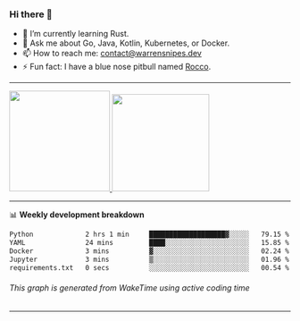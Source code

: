 ### Hi there 👋

- 🌱 I’m currently learning Rust.
- 💬 Ask me about Go, Java, Kotlin, Kubernetes, or Docker.
- 📫 How to reach me: contact@warrensnipes.dev
- ⚡ Fun fact: I have a blue nose pitbull named [Rocco](https://i.imgur.com/iLsSCKu.jpg).

-------


<a href="https://github.com/LockedThread/LockedThread">
  <img height="180em" src="https://github-readme-stats.vercel.app/api?username=LockedThread&theme=transparent&bg_color=00000000&show_icons=true&count_private=true" />
  <img height="174em" src="https://github-readme-stats.vercel.app/api/top-langs?username=LockedThread&theme=transparent&layout=compact&hide_progress=true&bg_color=00000000" />
  </a>

-------

📊 **Weekly development breakdown**
<!--START_SECTION:waka-->

```txt
Python             2 hrs 1 min     ███████████████████▓░░░░░   79.15 %
YAML               24 mins         ████░░░░░░░░░░░░░░░░░░░░░   15.85 %
Docker             3 mins          ▓░░░░░░░░░░░░░░░░░░░░░░░░   02.24 %
Jupyter            3 mins          ▒░░░░░░░░░░░░░░░░░░░░░░░░   01.96 %
requirements.txt   0 secs          ░░░░░░░░░░░░░░░░░░░░░░░░░   00.54 %
```

<!--END_SECTION:waka-->
###### *This graph is generated from WakeTime using active coding time*
-------
